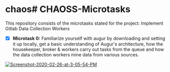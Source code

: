 # chaos# CHAOSS-Microtasks
This repository consists of the microtasks stated for the project: Implement Gitlab Data Collection Workers

- [X] **Microtask 0:** Familiarize yourself with augur by downloading and setting it up locally, get a basic understanding of Augur's architecture, how the housekeeper, broker & workers carry out tasks from the queue and how the data collection workers mine data from various sources.

<a href="https://ibb.co/7y3XZMD"><img src="https://i.ibb.co/kcLxwbT/Screenshot-2020-02-26-at-3-05-54-PM.png" alt="Screenshot-2020-02-26-at-3-05-54-PM" border="0"></a>

